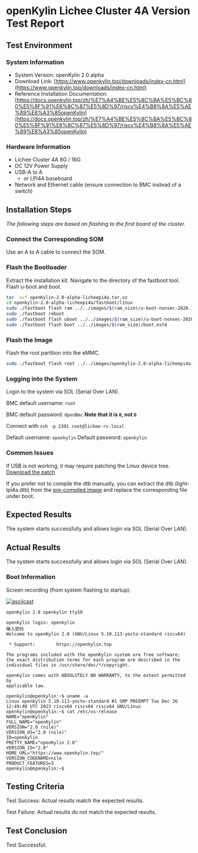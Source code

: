 # openKylin Lichee Cluster 4A Version Test Report

## Test Environment

### System Information

- System Version: openKylin 2.0 alpha
- Download Link: [https://www.openkylin.top/downloads/index-cn.html](https://www.openkylin.top/downloads/index-cn.html)
- Reference Installation Documentation: [https://docs.openkylin.top/zh/%E7%A4%BE%E5%8C%BA%E5%BC%80%E5%8F%91%E6%8C%87%E5%8D%97/riscv%E4%B8%8A%E5%AE%89%E8%A3%85openKylin](https://docs.openkylin.top/zh/%E7%A4%BE%E5%8C%BA%E5%BC%80%E5%8F%91%E6%8C%87%E5%8D%97/riscv%E4%B8%8A%E5%AE%89%E8%A3%85openKylin)

### Hardware Information

- Lichee Cluster 4A 8G / 16G
- DC 12V Power Supply
- USB-A to A
    - or LPi4A baseboard
- Network and Ethernet cable (ensure connection to BMC instead of a switch)

## Installation Steps

*The following steps are based on flashing to the first board of the cluster.*

### Connect the Corresponding SOM

Use an A to A cable to connect the SOM.

### Flash the Bootloader

Extract the installation kit.
Navigate to the directory of the fastboot tool.
Flash u-boot and boot.

```bash
tar -xvf openKylin-2.0-alpha-licheepi4a.tar.xz
cd openkylin-2.0-alpha-licheepi4a/fastboot/linux
sudo ./fastboot flash ram ../../images/$(ram_size)/u-boot-nonsec-2020.10-r0-noswap.bin
sudo ./fastboot reboot
sudo ./fastboot flash uboot ../../images/$(ram_size)/u-boot-nonsec-2020.10-r0-noswap.bin
sudo ./fastboot flash boot ../../images/$(ram_size)/boot.ext4
```

### Flash the Image

Flash the root partition into the eMMC.

```bash
sudo ./fastboot flash root ../../images/openkylin-2.0-alpha-licheepi4a-riscv64.ext4
```

### Logging into the System

Login to the system via SOL (Serial Over LAN).

BMC default username: `root`

BMC default password: `0penBmc` **Note that it is `0`, not `O`**

Connect with `ssh -p 2301 root@lichee-rv.local`

Default username: `openkylin`
Default password: `openkylin`

### Common Issues

If USB is not working, it may require patching the Linux device tree. [Download the patch](https://dl.sipeed.com/fileList/LICHEE/LicheeCluster4A/04_Firmware/lpi4a/src/linux/0001-arch-riscv-boot-dts-lpi4a-disable-i2c-io-expander-fo.patch)

If you prefer not to compile the dtb manually, you can extract the dtb (light-lpi4a.dtb) from the [pre-compiled image](https://dl.sipeed.com/shareURL/LICHEE/LicheeCluster4A/04_Firmware/lpi4a/bin) and replace the corresponding file under boot.

## Expected Results

The system starts successfully and allows login via SOL (Serial Over LAN).

## Actual Results

The system starts successfully and allows login via SOL (Serial Over LAN).

### Boot Information

Screen recording (from system flashing to startup):

[![asciicast](https://asciinema.org/a/d4d3yatzsx13CRtcdqV0RF7Td.svg)](https://asciinema.org/a/d4d3yatzsx13CRtcdqV0RF7Td)

```log
openKylin 2.0 openkylin ttyS0

openkylin login: openkylin
输入密码
Welcome to openKylin 2.0 (GNU/Linux 5.10.113-yocto-standard riscv64)

 * Support:        https://openkylin.top

The programs included with the openKylin system are free software;
the exact distribution terms for each program are described in the
individual files in /usr/share/doc/*/copyright.

openKylin comes with ABSOLUTELY NO WARRANTY, to the extent permitted by
applicable law.

openkylin@openkylin:~$ uname -a
Linux openkylin 5.10.113-yocto-standard #1 SMP PREEMPT Tue Dec 26 12:49:40 UTC 2023 riscv64 riscv64 riscv64 GNU/Linux
openkylin@openkylin:~$ cat /etc/os-release 
NAME="openKylin"
FULL_NAME="openKylin"
VERSION="2.0 (nile)"
VERSION_US="2.0 (nile)"
ID=openkylin
PRETTY_NAME="openKylin 2.0"
VERSION_ID="2.0"
HOME_URL="https://www.openkylin.top/"
VERSION_CODENAME=nile
PRODUCT_FEATURES=3
openkylin@openkylin:~$ 

```

## Testing Criteria

Test Success: Actual results match the expected results.

Test Failure: Actual results do not match the expected results.

## Test Conclusion

Test Successful.
